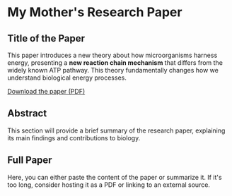 # My Mother's Research Paper

## Title of the Paper

This paper introduces a new theory about how microorganisms harness energy, presenting a **new reaction chain mechanism** that differs from the widely known ATP pathway. This theory fundamentally changes how we understand biological energy processes.

[Download the paper (PDF)](link-to-pdf)

## Abstract

This section will provide a brief summary of the research paper, explaining its main findings and contributions to biology.

## Full Paper

Here, you can either paste the content of the paper or summarize it. If it's too long, consider hosting it as a PDF or linking to an external source.
